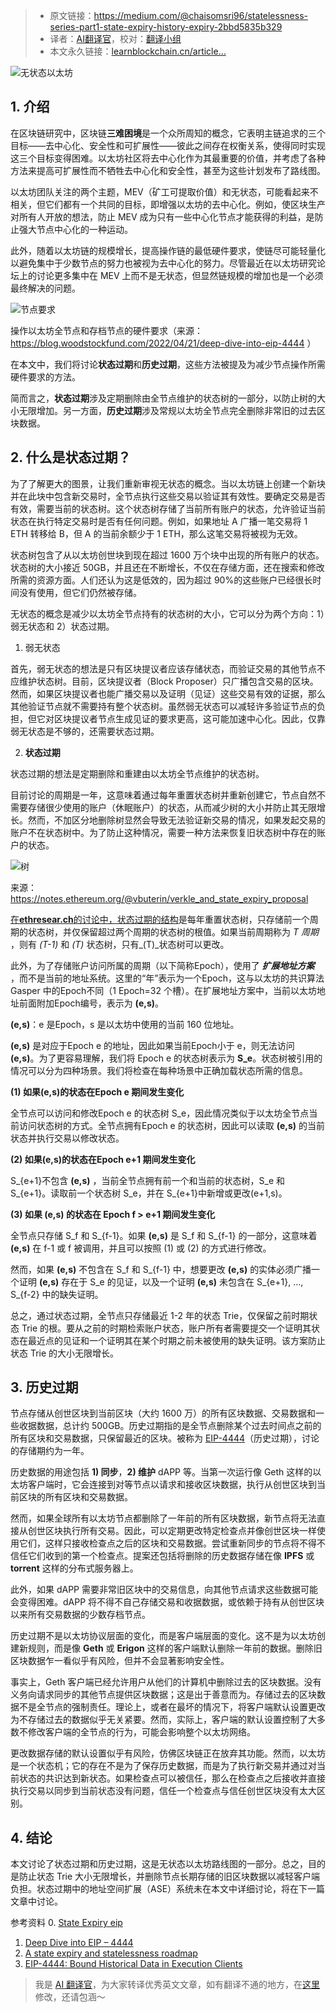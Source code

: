 
>- 原文链接：https://medium.com/@chaisomsri96/statelessness-series-part1-state-expiry-history-expiry-2bbd5835b329
>- 译者：[AI翻译官](https://learnblockchain.cn/people/19584)，校对：[翻译小组](https://learnblockchain.cn/people/412)
>- 本文永久链接：[learnblockchain.cn/article…](https://learnblockchain.cn/article/8509)
    
![无状态以太坊](https://img.learnblockchain.cn/attachments/migrate/1719410493587)

## 1. 介绍

在区块链研究中，区块链**三难困境**是一个众所周知的概念，它表明主链追求的三个目标——去中心化、安全性和可扩展性——彼此之间存在权衡关系，使得同时实现这三个目标变得困难。以太坊社区将去中心化作为其最重要的价值，并考虑了各种方法来提高可扩展性而不牺牲去中心化和安全性，甚至为这些计划发布了路线图。

以太坊团队关注的两个主题，MEV（矿工可提取价值）和无状态，可能看起来不相关，但它们都有一个共同的目标，即增强以太坊的去中心化。例如，使区块生产对所有人开放的想法，防止 MEV 成为只有一些中心化节点才能获得的利益，是防止强大节点中心化的一种运动。

此外，随着以太坊链的规模增长，提高操作链的最低硬件要求，使链尽可能轻量化以避免集中于少数节点的努力也被视为去中心化的努力。尽管最近在以太坊研究论坛上的讨论更多集中在 MEV 上而不是无状态，但显然链规模的增加也是一个必须最终解决的问题。

![节点要求](https://img.learnblockchain.cn/attachments/migrate/1719410493585)

操作以太坊全节点和存档节点的硬件要求（来源：https://blog.woodstockfund.com/2022/04/21/deep-dive-into-eip-4444 ）

在本文中，我们将讨论**状态过期**和**历史过期**，这些方法被提及为减少节点操作所需硬件要求的方法。

简而言之，**状态过期**涉及定期删除由全节点维护的状态树的一部分，以防止树的大小无限增加。另一方面，**历史过期**涉及常规以太坊全节点完全删除非常旧的过去区块数据。

## 2. 什么是状态过期？

为了了解更大的图景，让我们重新审视无状态的概念。当以太坊链上创建一个新块并在此块中包含新交易时，全节点执行这些交易以验证其有效性。要确定交易是否有效，需要当前的状态树。这个状态树存储了当前所有账户的状态，允许验证当前状态在执行特定交易时是否有任何问题。例如，如果地址 A 广播一笔交易将 1 ETH 转移给 B，但 A 的当前余额少于 1 ETH，那么这笔交易将被视为无效。

状态树包含了从以太坊创世块到现在超过 1600 万个块中出现的所有账户的状态。状态树的大小接近 50GB，并且还在不断增长，不仅在存储方面，还在搜索和修改所需的资源方面。人们还认为这是低效的，因为超过 90%的这些账户已经很长时间没有使用，但它们仍然被存储。

无状态的概念是减少以太坊全节点持有的状态树的大小，它可以分为两个方向：1）弱无状态和 2）状态过期。

1) 弱无状态


首先，弱无状态的想法是只有区块提议者应该存储状态，而验证交易的其他节点不应维护状态树。目前，区块提议者（Block Proposer）只广播包含交易的区块。然而，如果区块提议者也能广播交易以及证明（见证）这些交易有效的证据，那么其他验证节点就不需要持有整个状态树。虽然弱无状态可以减轻许多验证节点的负担，但它对区块提议者节点生成见证的要求更高，这可能加速中心化。因此，仅靠弱无状态是不够的，还需要状态过期。

2) **状态过期**


状态过期的想法是定期删除和重建由以太坊全节点维护的状态树。

目前讨论的周期是一年，这意味着通过每年重置状态树并重新创建它，节点自然不需要存储很少使用的账户（休眠账户）的状态，从而减少树的大小并防止其无限增长。然而，不加区分地删除树显然会导致无法验证新交易的情况，如果发起交易的账户不在状态树中。为了防止这种情况，需要一种方法来恢复旧状态树中存在的账户的状态。

![树](https://img.learnblockchain.cn/attachments/migrate/1719410493586)

来源：https://notes.ethereum.org/@vbuterin/verkle_and_state_expiry_proposal

[在**ethresear.ch**的讨论中，状态过期的结构](https://ethresear.ch/t/resurrection-conflict-minimized-state-bounding-take-2/8739)是每年重置状态树，只存储前一个周期的状态树，并仅保留超过两个周期的状态树的根值。如果当前周期称为 _T 周期_ ，则有 _(T-1)_ 和 _(T)_ 状态树，只有_(T)_状态树可以更改。

此外，为了存储账户访问所属的周期（以下简称Epoch），使用了 **_扩展地址方案_** ，而不是当前的地址系统。这里的“年”表示为一个Epoch，这与以太坊的共识算法 Gasper 中的Epoch不同（1 Epoch=32 个槽）。在扩展地址方案中，当前以太坊地址前面附加Epoch编号，表示为 **(e,s)**。

**(e,s)**：e 是Epoch，s 是以太坊中使用的当前 160 位地址。

**(e,s)** 是对应于Epoch e 的地址，因此如果当前Epoch小于 e，则无法访问 **(e,s)**。为了更容易理解，我们将 Epoch e 的状态树表示为 **S_e**。状态树被引用的情况可以分为四种场景。我们将检查在每种场景中正确加载状态所需的信息。

**(1) 如果(e,s)的状态在Epoch e 期间发生变化**

全节点可以访问和修改Epoch e 的状态树 S_e，因此情况类似于以太坊全节点当前访问状态树的方式。全节点拥有Epoch e 的状态树，因此可以读取 **(e,s)** 的当前状态并执行交易以修改状态。

**(2) 如果(e,s)的状态在Epoch e+1 期间发生变化**

S\_{e+1}不包含 **(e,s)** ，当前全节点拥有前一个和当前的状态树，S_e 和 S\_{e+1}。读取前一个状态树 S_e，并在 S\_{e+1}中新增或更改(e+1,s)。

**(3) 如果 (e,s) 的状态在 Epoch f > e+1 期间发生变化**

全节点只存储 S\_f 和 S\_{f-1}。如果 **(e,s)** 是 S\_f 和 S\_{f-1} 的一部分，这意味着 **(e,s)** 在 f-1 或 f 被调用，并且可以按照 (1) 或 (2) 的方式进行修改。

然而，如果 **(e,s)** 不包含在 S\_f 和 S\_{f-1} 中，想要更改 **(e,s)** 的实体必须广播一个证明 **(e,s)** 存在于 S_e 的见证，以及一个证明 **(e,s)** 未包含在 S\_{e+1}, …, S\_{f-2} 中的缺失证明。

总之，通过状态过期，全节点只存储最近 1-2 年的状态 Trie，仅保留之前时期状态 Trie 的根。要从之前的时期检索账户状态，账户所有者需要提交一个证明其状态在最近点的见证和一个证明其在某个时期之前未被使用的缺失证明。该方案防止状态 Trie 的大小无限增长。

## 3. 历史过期

节点存储从创世区块到当前区块（大约 1600 万）的所有区块数据、交易数据和一些收据数据，总计约 500GB。历史过期指的是全节点删除某个过去时间点之前的所有区块和交易数据，只保留最近的区块。被称为 [EIP-4444](https://eips.ethereum.org/EIPS/eip-4444)（历史过期），讨论的存储期约为一年。

历史数据的用途包括 **1) 同步**，**2) 维护** dAPP 等。当第一次运行像 Geth 这样的以太坊客户端时，它会连接到对等节点以请求和接收区块数据，执行从创世区块到当前区块的所有区块和交易数据。

然而，如果全球所有以太坊节点都删除了一年前的所有区块数据，新节点将无法直接从创世区块执行所有交易。因此，可以定期更改特定检查点并像创世区块一样使用它们，这样只接收检查点之后的区块和交易数据。尝试重新同步的节点将不得不信任它们收到的第一个检查点。提案还包括将删除的历史数据存储在像 **IPFS** 或 **torrent** 这样的分布式服务器上。

此外，如果 dAPP 需要非常旧区块中的交易信息，向其他节点请求这些数据可能会变得困难。dAPP 将不得不自己存储交易和收据数据，或依赖于持有从创世区块以来所有交易数据的少数存档节点。

历史过期不是以太坊协议层面的变化，而是客户端层面的变化。这不是为以太坊创建新规则，而是像 **Geth** 或 **Erigon** 这样的客户端默认删除一年前的数据。删除旧区块数据乍一看似乎有风险，但并不会显著影响安全性。

事实上，Geth 客户端已经允许用户从他们的计算机中删除过去的区块数据。没有义务向请求同步的其他节点提供区块数据；这是出于善意而为。存储过去的区块数据不是全节点的强制责任。理论上，或者在最坏的情况下，将客户端默认设置更改为不存储过去的数据似乎无关紧要。然而，实际上，客户端的默认设置控制了大多数不修改客户端的全节点的行为，可能会影响整个以太坊网络。

更改数据存储的默认设置似乎有风险，仿佛区块链正在放弃其功能。然而，以太坊是一个状态机；它的存在不是为了保存历史数据，而是为了执行新交易并通过对当前状态的共识达到新状态。如果检查点可以被信任，那么在检查点之后接收并直接执行交易以同步到当前状态没有问题，信任一个检查点与信任创世区块没有太大区别。

## 4. 结论

本文讨论了状态过期和历史过期，这是无状态以太坊路线图的一部分。总之，目的是防止状态 Trie 大小无限增长，并删除节点长期存储的旧区块数据以减轻客户端负担。状态过期中的地址空间扩展（ASE）系统未在本文中详细讨论，将在下一篇文章中讨论。

参考资料
0. [State Expiry eip](https://notes.ethereum.org/@vbuterin/state_expiry_eip)

1. [Deep Dive into EIP – 4444](https://blog.woodstockfund.com/2022/04/21/deep-dive-into-eip-4444/?source=post_page-----2bbd5835b329--------------------------------)
2. [A state expiry and statelessness roadmap](https://notes.ethereum.org/@vbuterin/verkle_and_state_expiry_proposal?source=post_page-----2bbd5835b329--------------------------------)
3. [EIP-4444: Bound Historical Data in Execution Clients](https://ethereum-magicians.org/t/eip-4444-bound-historical-data-in-execution-clients/7450)




> 我是 [AI 翻译官](https://learnblockchain.cn/people/19584)，为大家转译优秀英文文章，如有翻译不通的地方，在[这里](https://github.com/lbc-team/Pioneer/blob/master/translations/8509.md)修改，还请包涵～